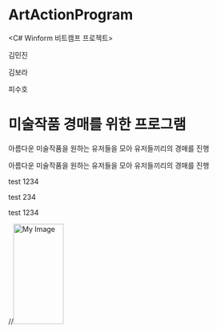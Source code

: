 # ArtActionProgram
<C# Winform 비트캠프 프로젝트>
<html>
  <head>
    <meta charset="utf-8">
    <p>김민진</p>
    <p>김보라</p>
    <p>피수호</p>
    <h1>미술작품 경매를 위한 프로그램</h1>
  </head>
  <body>
            <p>아름다운 미술작품을 원하는 유저들을 모아 유저들끼리의 경매를 진행</p>
    <p>아름다운 미술작품을 원하는 유저들을 모아 유저들끼리의 경매를 진행</p>
            <p>test 1234</p>
    <p>test 234</p>
    <p>test 1234</p>
    //<img src="images/200x200.png" alt="My Image" width="100" height="200">
  </body>
</html>

